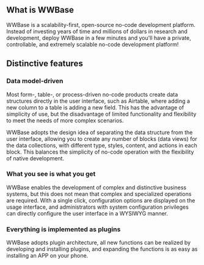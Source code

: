
## What is WWBase

WWBase is a scalability-first, open-source no-code development platform.   
Instead of investing years of time and millions of dollars in research and development, deploy WWBase in a few minutes and you'll have a private, controllable, and extremely scalable no-code development platform!

## Distinctive features

### Data model-driven

Most form-, table-, or process-driven no-code products create data structures directly in the user interface, such as Airtable, where adding a new column to a table is adding a new field. This has the advantage of simplicity of use, but the disadvantage of limited functionality and flexibility to meet the needs of more complex scenarios.

WWBase adopts the design idea of separating the data structure from the user interface, allowing you to create any number of blocks (data views) for the data collections, with different type, styles, content, and actions in each block. This balances the simplicity of no-code operation with the flexibility of native development.

### What you see is what you get

WWBase enables the development of complex and distinctive business systems, but this does not mean that complex and specialized operations are required. With a single click, configuration options are displayed on the usage interface, and administrators with system configuration privileges can directly configure the user interface in a WYSIWYG manner.

### Everything is implemented as plugins

WWBase adopts plugin architecture, all new functions can be realized by developing and installing plugins, and expanding the functions is as easy as installing an APP on your phone.
